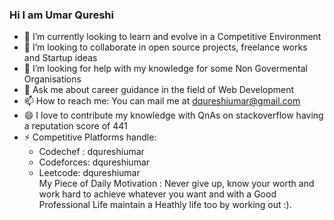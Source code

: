 ### Hi I am Umar Qureshi

- 🔭 I’m currently looking to learn and evolve in a Competitive Environment
- 👯 I’m looking to collaborate in open source projects, freelance works and Startup ideas
- 🤔 I’m looking for help with my knowledge for some Non Govermental Organisations
- 💬 Ask me about career guidance in the field of Web Development
- 📫 How to reach me: You can mail me at dqureshiumar@gmail.com
- 😄 I love to contribute my knowledge with QnAs on stackoverflow having a reputation score of 441
- ⚡ Competitive Platforms handle:
   - Codechef : dqureshiumar
   - Codeforces: dqureshiumar
   - Leetcode: dqureshiumar
<br>My Piece of Daily Motivation : Never give up, know your worth and work hard to achieve whatever you want and with a Good Professional Life maintain a Heathly life too by working out :).
